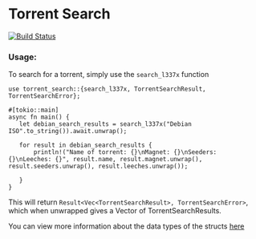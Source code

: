 # Torrent Search
[![Build Status](https://travis-ci.com/billyb2/torrent-search-rs.svg?branch=main)](https://travis-ci.com/billyb2/torrent-search-rs)

### Usage:
To search for a torrent, simply use the `search_l337x` function

 ```
 use torrent_search::{search_l337x, TorrentSearchResult, TorrentSearchError};

#[tokio::main]
async fn main() {
    let debian_search_results = search_l337x("Debian ISO".to_string()).await.unwrap();

    for result in debian_search_results {
        println!("Name of torrent: {}\nMagnet: {}\nSeeders: {}\nLeeches: {}", result.name, result.magnet.unwrap(), result.seeders.unwrap(), result.leeches.unwrap());

    }
 }

 ```

This will return `Result<Vec<TorrentSearchResult>, TorrentSearchError>`, which when unwrapped
gives a Vector of TorrentSearchResults.

You can view more information about the data types of the structs [here](https://docs.rs/torrent_search/)
